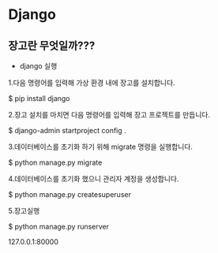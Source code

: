 # Django

## 장고란 무엇일까???

* django 실행

1.다음 명령어를 입력해 가상 환경 내에 장고를 설치합니다.

$ pip install django

2.장고 설치를 마치면 다음 명령어를 입력해 장고 프로젝트를 만듭니다.

$ django-admin startproject config .

3.데이터베이스를 초기화 하기 위해 migrate 명령을 실행합니다.

$ python manage.py migrate

4.데이터베이스를 초기화 했으니 관리자 계정을 생성합니다.

$ python manage.py createsuperuser


5.장고실행

$ python manage.py runserver

127.0.0.1:80000
